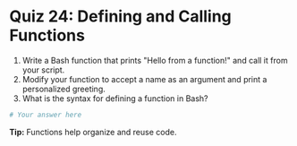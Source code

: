 # Quiz 24: Defining and Calling Functions

1. Write a Bash function that prints "Hello from a function!" and call it from your script.
2. Modify your function to accept a name as an argument and print a personalized greeting.
3. What is the syntax for defining a function in Bash?

```bash
# Your answer here
```

**Tip:** Functions help organize and reuse code.
